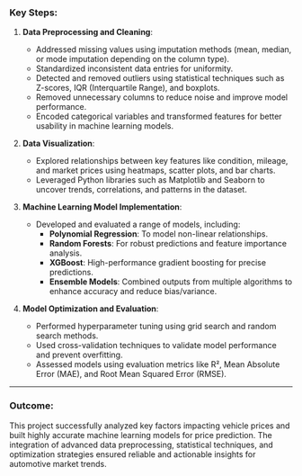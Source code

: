 ### Key Steps:  

1. **Data Preprocessing and Cleaning**:  
   - Addressed missing values using imputation methods (mean, median, or mode imputation depending on the column type).  
   - Standardized inconsistent data entries for uniformity.  
   - Detected and removed outliers using statistical techniques such as Z-scores, IQR (Interquartile Range), and boxplots.  
   - Removed unnecessary columns to reduce noise and improve model performance.  
   - Encoded categorical variables and transformed features for better usability in machine learning models.  

2. **Data Visualization**:  
   - Explored relationships between key features like condition, mileage, and market prices using heatmaps, scatter plots, and bar charts.  
   - Leveraged Python libraries such as Matplotlib and Seaborn to uncover trends, correlations, and patterns in the dataset.  

3. **Machine Learning Model Implementation**:  
   - Developed and evaluated a range of models, including:  
     - **Polynomial Regression**: To model non-linear relationships.  
     - **Random Forests**: For robust predictions and feature importance analysis.  
     - **XGBoost**: High-performance gradient boosting for precise predictions.  
     - **Ensemble Models**: Combined outputs from multiple algorithms to enhance accuracy and reduce bias/variance.  

4. **Model Optimization and Evaluation**:  
   - Performed hyperparameter tuning using grid search and random search methods.  
   - Used cross-validation techniques to validate model performance and prevent overfitting.  
   - Assessed models using evaluation metrics like R², Mean Absolute Error (MAE), and Root Mean Squared Error (RMSE).  

---

### Outcome:  
This project successfully analyzed key factors impacting vehicle prices and built highly accurate machine learning models for price prediction. The integration of advanced data preprocessing, statistical techniques, and optimization strategies ensured reliable and actionable insights for automotive market trends.
